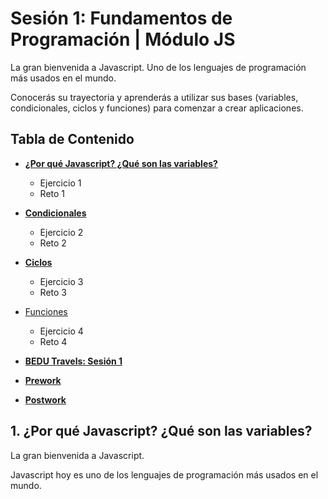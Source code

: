 # Sesión 1: Fundamentos de Programación | Módulo JS

La gran bienvenida a Javascript. Uno de los lenguajes de programación más usados en el mundo.

Conocerás su trayectoria y aprenderás a utilizar sus bases (variables, condicionales, ciclos y funciones) para comenzar a crear aplicaciones.

## Tabla de Contenido
  
  - **[¿Por qué Javascript? ¿Qué son las variables?](#haz-un-"fork"-del-repositorio)**
    - Ejercicio 1
    - Reto 1
    
  - **[Condicionales](#alcance-1-dise%C3%B1a-el-arreglo-de-objetos-tours)**
    - Ejercicio 2
    - Reto 2
    
  - **[Ciclos](#alcance-2-crea-una-variable-de-usuario-en-indexjs)**
    - Ejercicio 3
    - Reto 3
    
  - [Funciones](#alcance-3-crea-una-funci%C3%B3n-buscarToursPorPais)
    - Ejercicio 4
    - Reto 4
    
  - **[BEDU Travels: Sesión 1](#alcance-4-indica-el-nombre-del-usuario-y-cu%C3%A1ntos-tours-tiene-colombia-col)**
  
  - **[Prework](#prework)**
  - **[Postwork](#postwork)**
  


## 1. ¿Por qué Javascript? ¿Qué son las variables?

La gran bienvenida a Javascript.

Javascript hoy es uno de los lenguajes de programación más usados en el mundo.


